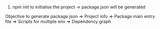 <!-- THIS IS A NODEJS DEMO -->

1. npm init to initialise the project -> package.json will be generated

Objective to generate package.json
=> Project info
=> Package main entry file
=> Scripts for multiple env
=> Dependency graph